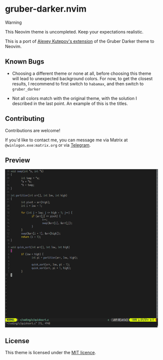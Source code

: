 # gruber-darker.nvim

> [!WARNING]
> This Neovim theme is uncompleted. Keep your expectations realistic.

This is a port of [Alexey Kutepov's extension](https://github.com/rexim/gruber-darker-theme) of the Gruber Darker theme to Neovim.

## Known Bugs

  - Choosing a different theme or none at all, before choosing this theme will
    lead to unexpected background colors. For now, to get the closest results, I
    recommend to first switch to `habamax`, and then switch to `gruber_darker`

  - Not all colors match with the original theme, with the solution I described
    in the last point. An example of this is the titles.

## Contributing

Contributions are welcome\!

If you'd like to contact me, you can message me via Matrix at
`@winlogon.exe:matrix.org` or via [Telegram](https://t.me/winlogon3).

## Preview

![Image showing an QuickSort function in C with gruber-darker.vim](images/image0.png)

## License

This theme is licensed under the [MIT licence](LICENSE.md).
